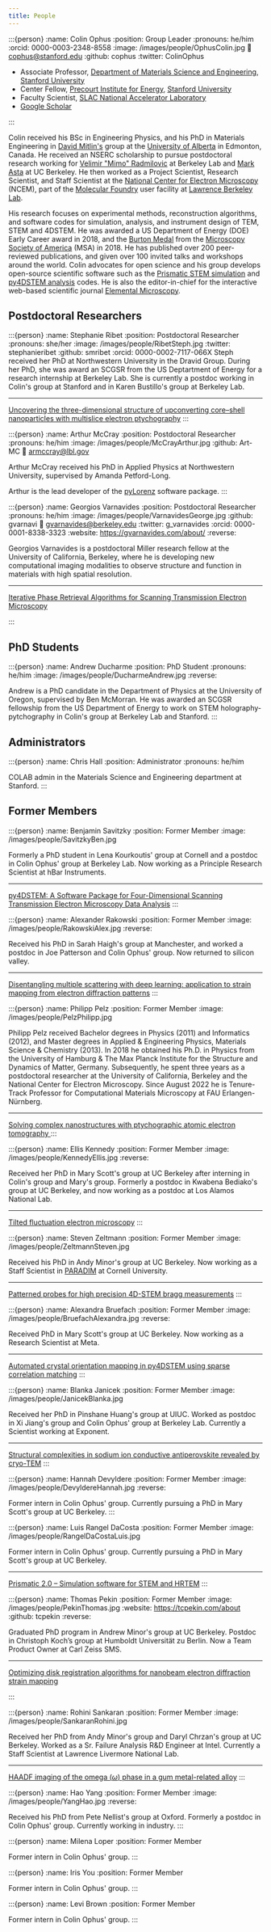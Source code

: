 ```yaml
---
title: People
---
```


:::{person}
:name: Colin Ophus
:position: Group Leader
:pronouns: he/him
:orcid: 0000-0003-2348-8558
:image: /images/people/OphusColin.jpg
:email: cophus@stanford.edu
:github: cophus
:twitter: ColinOphus

- Associate Professor, [Department of Materials Science and Engineering](https://mse.stanford.edu/), [Stanford University](https://www.stanford.edu/)
- Center Fellow, [Precourt Institute for Energy](https://energy.stanford.edu/), [Stanford University](https://www.stanford.edu/)
- Faculty Scientist, [SLAC National Accelerator Laboratory](https://www6.slac.stanford.edu/)
- [Google Scholar](https://scholar.google.com/citations?hl=en&user=h5MPYJAAAAAJ)

:::

Colin received his BSc in Engineering Physics, and his PhD in Materials Engineering in [David Mitlin's](https://www.me.utexas.edu/people/faculty-directory/mitlin) group at the [University of Alberta](https://www.ualberta.ca/en/index.html) in Edmonton, Canada. He received an NSERC scholarship to pursue postdoctoral research working for [Velimir "Mimo" Radmilovic](https://www.sanu.ac.rs/en/member/radmilovic-velimir/) at Berkeley Lab and [Mark Asta](https://asta.mse.berkeley.edu/) at UC Berkeley. He then worked as a Project Scientist, Research Scientist, and Staff Scientist at the [National Center for Electron Microscopy](https://foundry.lbl.gov/about/facilities/the-national-center-for-electron-microscopy-ncem/) (NCEM), part of the [Molecular Foundry](https://foundry.lbl.gov/) user facility at [Lawrence Berkeley Lab](https://www.lbl.gov/).

His research focuses on experimental methods, reconstruction algorithms, and software codes for simulation, analysis, and instrument design of TEM, STEM and 4DSTEM. He was awarded a US Department of Energy (DOE) Early Career award in 2018, and the [Burton Medal](https://microscopy.org/Society-Awards-Recipients#2022) from the [Microscopy Society of America](https://microscopy.org/) (MSA) in 2018. He has published over 200 peer-reviewed publications, and given over 100 invited talks and workshops around the world. Colin advocates for open science and his group develops open-source scientific software such as the [Prismatic STEM simulation](https://prism-em.com/) and [py4DSTEM analysis](https://github.com/py4dstem/py4DSTEM) codes. He is also the editor-in-chief for the interactive web-based scientific journal [Elemental Microscopy](https://www.elementalmicroscopy.com/).

## Postdoctoral Researchers

:::{person}
:name: Stephanie Ribet
:position: Postdoctoral Researcher
:pronouns: she/her
:image: /images/people/RibetSteph.jpg
:twitter: stephanieribet
:github: smribet
:orcid: 0000-0002-7117-066X
Steph received her PhD at Northwestern University in the Dravid Group. During her PhD, she was award an SCGSR from the US Deptartment of Energy for a research internship at Berkeley Lab. She is currently a postdoc working in Colin's group at Stanford and in Karen Bustillo's group at Berkeley Lab.

---

[Uncovering the three-dimensional structure of upconverting core–shell nanoparticles with multislice electron ptychography](@doi.org/10.1063/5.0206814)
:::

:::{person}
:name: Arthur McCray
:position: Postdoctoral Researcher
:pronouns: he/him
:image: /images/people/McCrayArthur.jpg
:github: Art-MC
:email: armccray@lbl.gov

Arthur McCray received his PhD in Applied Physics at Northwestern University, supervised by Amanda Petford-Long.

Arthur is the lead developer of the [pyLorenz](https://github.com/PyLorentz/PyLorentz) software package.
:::

:::{person}
:name: Georgios Varnavides
:position: Postdoctoral Researcher
:pronouns: he/him
:image: /images/people/VarnavidesGeorge.jpg
:github: gvarnavi
:email: gvarnavides@berkeley.edu
:twitter: g_varnavides
:orcid: 0000-0001-8338-3323
:website: https://gvarnavides.com/about/
:reverse:

Georgios Varnavides is a postdoctoral Miller research fellow at the University of California, Berkeley, where he is developing new computational imaging modalities to observe structure and function in materials with high spatial resolution.

---

[Iterative Phase Retrieval Algorithms for Scanning Transmission Electron Microscopy](@https://doi.org/10.48550/arXiv.2309.05250)

:::

## PhD Students

:::{person}
:name: Andrew Ducharme
:position: PhD Student
:pronouns: he/him
:image: /images/people/DucharmeAndrew.jpg
:reverse:

Andrew is a PhD candidate in the Department of Physics at the University of Oregon, supervised by Ben McMorran. He was awarded an SCGSR fellowship from the US Department of Energy to work on STEM holography-pytchography in Colin's group at Berkeley Lab and Stanford.
:::

<!-- ## Masters Students

- None current

## Undergraduate Interns

- None current
 -->

## Administrators

:::{person}
:name: Chris Hall
:position: Administrator
:pronouns: he/him

COLAB admin in the Materials Science and Engineering department at Stanford.
:::

## Former Members

:::{person}
:name: Benjamin Savitzky
:position: Former Member
:image: /images/people/SavitzkyBen.jpg

Formerly a PhD student in Lena Kourkoutis' group at Cornell and a postdoc in Colin Ophus' group at Berkeley Lab. Now working as a Principle Research Scientist at hBar Instruments.

---

[py4DSTEM: A Software Package for Four-Dimensional Scanning Transmission Electron Microscopy Data Analysis](@doi.org/10.1017/S1431927621000477)
:::

:::{person}
:name: Alexander Rakowski
:position: Former Member
:image: /images/people/RakowskiAlex.jpg
:reverse:

Received his PhD in Sarah Haigh's group at Manchester, and worked a postdoc in Joe Patterson and Colin Ophus' group. Now returned to silicon valley.

---

[Disentangling multiple scattering with deep learning: application to strain mapping from electron diffraction patterns](@doi.org/10.1038/s41524-022-00939-9)
:::

:::{person}
:name: Philipp Pelz
:position: Former Member
:image: /images/people/PelzPhilipp.jpg

Philipp Pelz received Bachelor degrees in Physics (2011) and Informatics (2012), and Master degrees in Applied & Engineering Physics, Materials Science & Chemistry (2013). In 2018 he obtained his Ph.D. in Physics from the University of Hamburg & The Max Planck Institute for the Structure and Dynamics of Matter, Germany. Subsequently, he spent three years as a postdoctoral researcher at the University of California, Berkeley and the National Center for Electron Microscopy. Since August 2022 he is Tenure-Track Professor for Computational Materials Microscopy at FAU Erlangen-Nürnberg.

---

[Solving complex nanostructures with ptychographic atomic electron tomography
](@doi.org/10.1038/s41467-023-43634-z)
:::

:::{person}
:name: Ellis Kennedy
:position: Former Member
:image: /images/people/KennedyEllis.jpg
:reverse:

Received her PhD in Mary Scott's group at UC Berkeley after interning in Colin's group and Mary's group. Formerly a postdoc in Kwabena Bediako's group at UC Berkeley, and now working as a postdoc at Los Alamos National Lab.

---

[Tilted fluctuation electron microscopy](@doi.org/10.1063/5.0015532)
:::

:::{person}
:name: Steven Zeltmann
:position: Former Member
:image: /images/people/ZeltmannSteven.jpg

Received his PhD in Andy Minor's group at UC Berkeley. Now working as a Staff Scientist in [PARADIM](@https://www.paradim.org/electronmicroscopy) at Cornell University.

---

[Patterned probes for high precision 4D-STEM bragg measurements](@doi.org/10.1016/j.ultramic.2019.112890)
:::

:::{person}
:name: Alexandra Bruefach
:position: Former Member
:image: /images/people/BruefachAlexandra.jpg
:reverse:

Received PhD in Mary Scott's group at UC Berkeley. Now working as a Research Scientist at Meta.

---

[Automated crystal orientation mapping in py4DSTEM using sparse correlation matching](@doi.org/10.1017/S1431927622000101)
:::

:::{person}
:name: Blanka Janicek
:position: Former Member
:image: /images/people/JanicekBlanka.jpg

Received her PhD in Pinshane Huang's group at UIUC. Worked as postdoc in Xi Jiang's group and Colin Ophus' group at Berkeley Lab. Currently a Scientist working at Exponent.

---

[Structural complexities in sodium ion conductive antiperovskite revealed by cryo-TEM](@https://doi.org/10.1021/acs.nanolett.4c01996)
:::

:::{person}
:name: Hannah Devyldere
:position: Former Member
:image: /images/people/DevyldereHannah.jpg
:reverse:

Former intern in Colin Ophus' group. Currently pursuing a PhD in Mary Scott's group at UC Berkeley.
:::

:::{person}
:name: Luis Rangel DaCosta
:position: Former Member
:image: /images/people/RangelDaCostaLuis.jpg

Former intern in Colin Ophus' group. Currently pursuing a PhD in Mary Scott's group at UC Berkeley.

---

[Prismatic 2.0 – Simulation software for STEM and HRTEM](@https://doi.org/10.1016/j.micron.2021.103141)
:::

:::{person}
:name: Thomas Pekin
:position: Former Member
:image: /images/people/PekinThomas.jpg
:website: https://tcpekin.com/about
:github: tcpekin
:reverse:

Graduated PhD program in Andrew Minor's group at UC Berkeley. Postdoc in Christoph Koch’s group at Humboldt Universität zu Berlin. Now a Team Product Owner at Carl Zeiss SMS.

---

[Optimizing disk registration algorithms for nanobeam electron diffraction strain mapping](@doi.org/10.1016/j.ultramic.2016.12.021)

:::

:::{person}
:name: Rohini Sankaran
:position: Former Member
:image: /images/people/SankaranRohini.jpg

Received her PhD from Andy Minor's group and Daryl Chrzan's group at UC Berkeley. Worked as a Sr. Failure Analysis R&D Engineer at Intel. Currently a Staff Scientist at Lawrence Livermore National Lab.

---

[HAADF imaging of the omega ($\omega$) phase in a gum metal-related alloy](@https://doi.org/10.1080/14786435.2014.937839)
:::

:::{person}
:name: Hao Yang
:position: Former Member
:image: /images/people/YangHao.jpg
:reverse:

Received his PhD from Pete Nellist's group at Oxford. Formerly a postdoc in Colin Ophus' group. Currently working in industry.
:::

:::{person}
:name: Milena Loper
:position: Former Member

Former intern in Colin Ophus' group.
:::

:::{person}
:name: Iris You
:position: Former Member

Former intern in Colin Ophus' group.
:::

:::{person}
:name: Levi Brown
:position: Former Member

Former intern in Colin Ophus' group.
:::
